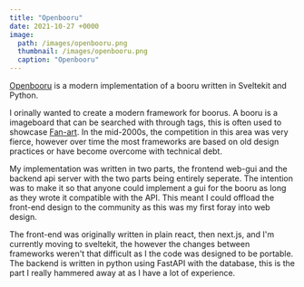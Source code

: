 ```yaml
---
title: "Openbooru"
date: 2021-10-27 +0000
image: 
  path: /images/openbooru.png
  thumbnail: /images/openbooru.png
  caption: "Openbooru"
---
```


[Openbooru](https://ptr.openbooru.org) is a modern implementation of a booru written in Sveltekit and Python.

I orinally wanted to create a modern framework for boorus. A booru is a imageboard that can be searched with through tags, this is often used to showcase [Fan-art](https://booru.newblood.games/post/list). In the mid-2000s, the competition in this area was very fierce, however over time the most frameworks are based on old design practices or have become overcome with technical debt.

My implementation was written in two parts, the frontend web-gui and the backend api server with the two parts being entirely seperate. The intention was to make it so that anyone could implement a gui for the booru as long as they wrote it compatible with the API. This meant I could offload the front-end design to the community as this was my first foray into web design.

The front-end was originally written in plain react, then next.js, and I'm currently moving to sveltekit, the however the changes between frameworks weren't that difficult as I the code was designed to be portable. The backend is written in python using FastAPI with the database, this is the part I really hammered away at as I have a lot of experience.
